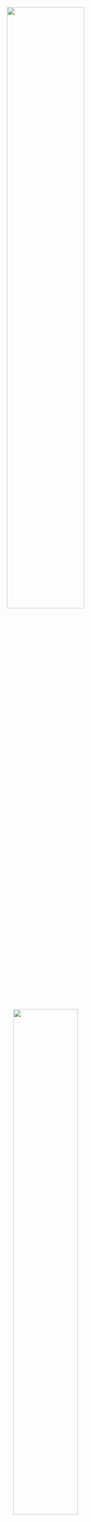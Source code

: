 <div align="center">
<img width = "60%" src="https://64.media.tumblr.com/530a3b9f2805d724a9863af25ddb8b35/0e39997d26b00f7f-ff/s1280x1920/e4a41eb428a3e9c6b572cc0c391d91ecd03f260f.pnj">
<img width = "55%" src="https://64.media.tumblr.com/e6467fe24e192aee5494f5dca029fef0/abd43fd6b15dc4e8-7b/s1280x1920/752eeedf1c5350bfa9c36664b72a38e50171a22b.pnj">
<img width = "60%" src="https://64.media.tumblr.com/639a0e3907df46c9b4af7375da481713/0e39997d26b00f7f-01/s1280x1920/493975f1030fdf0172ae29709cdb74f788c3996b.pnj">

  ![](https://komarev.com/ghpvc/?username=Go5Yuu&color=lightgrey&style=for-the-badge&label=FANS)

  
<img width = "55%" src="https://64.media.tumblr.com/b170f3f7bd4ee3220ebf0cc7353abc7e/29814480d8c79126-8e/s640x960/a7b0cff1785b327eac650ba4f94c6646cc822552.pnj">
  
➥GOON
➠2003
➠He/Him
➠Married

<img width = "50%" src="https://media.discordapp.net/attachments/1315102096873361419/1355643612301365268/SIX_9692CCF7-C659-482B-8CE6-025B91A3565D.png?ex=67e9acff&is=67e85b7f&hm=e121d554e98af0e1253e6dbd4c45731a8a1144320c59031992c14e471f15673d&=&format=webp&quality=lossless&width=948&height=771">

─── Chronically AFK ── დ ── Whisp 2 Int ───

・┆✦ʚC+Hɞ✦ ┆・

۩❦۩¤═══¤ Profic ¤═══¤۩❦۩

≪ °Read Strawpage ≫ °❈° ≪ Leave a gimmick° ≫
<img width = "65%" src="https://media.discordapp.net/attachments/1315102096873361419/1355642926914342973/SIX_A9546011-CFB4-43C5-ADD4-3B768E1D0B6A.png?ex=67e9ac5c&is=67e85adc&hm=ddb7c930ee13af623f249936ae894f14540d772bb5d76f29209f0fd5246cdd61&=&format=webp&quality=lossless&width=1345&height=448">
<img width = "115%" src="https://64.media.tumblr.com/ec1557c4b8f6027f53eb7fdcbc5ee13d/74a182caf647fb15-b0/s1280x1920/696a6b7c23f429a668795b2f8cc3e5251190816f.pnj">
